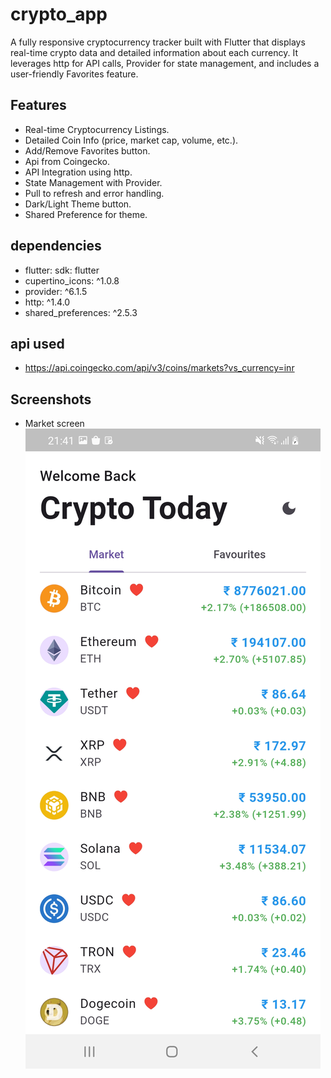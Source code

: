 # crypto_app

A fully responsive cryptocurrency tracker built with Flutter that displays real-time crypto data and detailed information about each currency. It leverages http for API calls, Provider for state management, and includes a user-friendly Favorites feature.

## Features
- Real-time Cryptocurrency Listings.
- Detailed Coin Info (price, market cap, volume, etc.).
- Add/Remove Favorites button.
- Api from Coingecko.
- API Integration using http.
- State Management with Provider.
- Pull to refresh and error handling.
- Dark/Light Theme button.
- Shared Preference for theme.

## dependencies
-  flutter:
    sdk: flutter
- cupertino_icons: ^1.0.8
- provider: ^6.1.5
- http: ^1.4.0
- shared_preferences: ^2.5.3

## api used
- https://api.coingecko.com/api/v3/coins/markets?vs_currency=inr

## Screenshots
- Market screen
 ![Market Screen](  https://github.com/YuvrajSingh514/crypto_app/blob/62dd00f67c98396588c5fce33353128643d14f60/market_screen.jpg)
  
